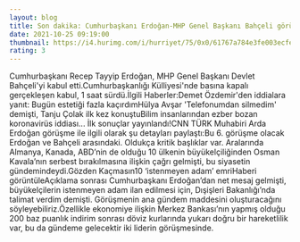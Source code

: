 ```yaml
--- 
layout: blog
title: Son dakika: Cumhurbaşkanı Erdoğan-MHP Genel Başkanı Bahçeli görüşmesi başladı
date: 2021-10-25 09:19:00
thumbnail: https://i4.hurimg.com/i/hurriyet/75/0x0/61767a784e3fe003ecfe25ba.jpg
rating: 3
---
```

Cumhurbaşkanı Recep Tayyip Erdoğan, MHP Genel Başkanı Devlet Bahçeli'yi kabul etti.Cumhurbaşkanlığı Külliyesi'nde basına kapalı gerçekleşen kabul, 1 saat sürdü.İlgili Haberler:Demet Özdemir'den iddialara yanıt: Bugün estetiği fazla kaçırdımHülya Avşar 'Telefonumdan silmedim' demişti, Tanju Çolak ilk kez konuştuBilim insanlarından ezber bozan koronavirüs iddiası... İlk sonuçlar yayınlandı!CNN TÜRK Muhabiri Arda Erdoğan görüşme ile ilgili olarak şu detayları paylaştı:Bu 6. görüşme olacak Erdoğan ve Bahçeli arasındaki. Oldukça kritik başlıklar var. Aralarında Almanya, Kanada, ABD’nin de olduğu 10 ülkenin büyükelçiliğinden Osman Kavala’nın serbest bırakılmasına ilişkin çağrı gelmişti, bu siyasetin gündemindeydi.Gözden Kaçmasın10 ‘istenmeyen adam’ emriHaberi görüntüleAçıklama sonrası Cumhurbaşkanı Erdoğan’dan net mesaj gelmişti, büyükelçilerin istenmeyen adam ilan edilmesi için, Dışişleri Bakanlığı’nda talimat verdim demişti. Görüşmenin ana gündem maddesini oluşturacağını söyleyebiliriz.Özellikle ekonomiye ilişkin Merkez Bankası’nın yapmış olduğu 200 baz puanlık indirim sonrası döviz kurlarında yukarı doğru bir hareketlilik var, bu da gündeme gelecektir iki liderin görüşmesinde.